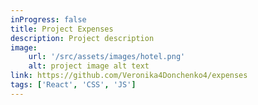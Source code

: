 ```yaml
---
inProgress: false
title: Project Expenses
description: Project description
image:
    url: '/src/assets/images/hotel.png'
    alt: project image alt text
link: https://github.com/Veronika4Donchenko4/expenses
tags: ['React', 'CSS', 'JS']
---
```

